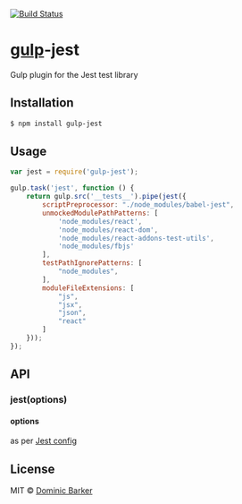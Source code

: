 [![Build Status](https://travis-ci.org/Dakuan/gulp-jest.svg?branch=master)](https://travis-ci.org/Dakuan/gulp-jest)

# [gulp](http://gulpjs.com)-jest

Gulp plugin for the Jest test library


## Installation

```bash
$ npm install gulp-jest
```

## Usage

```javascript
var jest = require('gulp-jest');

gulp.task('jest', function () {
    return gulp.src('__tests__').pipe(jest({
        scriptPreprocessor: "./node_modules/babel-jest",
        unmockedModulePathPatterns: [
            'node_modules/react',
            'node_modules/react-dom',
            'node_modules/react-addons-test-utils',
            'node_modules/fbjs'
        ],
        testPathIgnorePatterns: [
            "node_modules",
        ],
        moduleFileExtensions: [
            "js",
            "jsx",
            "json",
            "react"
        ]
    }));
});

```


## API

### jest(options)

#### options

as per [Jest config](http://facebook.github.io/jest/docs/api.html#config-options)


## License

MIT © [Dominic Barker](http://www.dombarker.co.uk)
